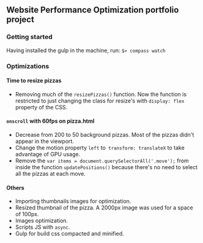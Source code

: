 ## Website Performance Optimization portfolio project

### Getting started
Having installed the gulp in the machine, run:
`$> compass watch`

### Optimizations
#### Time to resize pizzas
- Removing much of the `resizePizzas()` function. Now the function is restricted to just changing the class for resize's with `display: flex` property of the CSS.

#### `onscroll` with 60fps on pizza.html
- Decrease from 200 to 50 background pizzas. Most of the pizzas didn't appear in the viewport.
- Change the motion property `left` to` transform: translateX` to take advantage of GPU usage.
- Remove the `var items = document.querySelectorAll('.move');` from inside the function `updatePositions()` because there's no need to select all the pizzas at each move.

#### Others
- Importing thumbnails images for optimization.
- Resized thumbnail of the pizza. A 2000px image was used for a space of 100px.
- Images optimization.
- Scripts JS with `async`.
- Gulp for build css compacted and minified.
